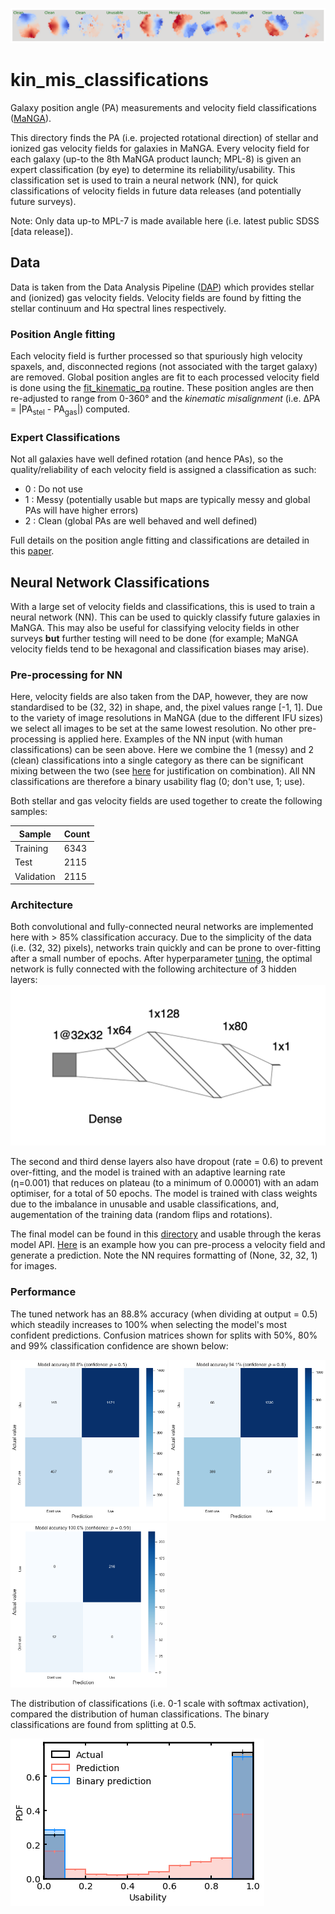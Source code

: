 ![velfields](./NN/pre-processing/example_classified_maps.png)

# kin_mis_classifications

Galaxy position angle (PA) measurements and velocity field classifications ([MaNGA](https://www.sdss.org/surveys/manga/)).

This directory finds the PA (i.e. projected rotational direction) of stellar and ionized gas velocity fields for galaxies in MaNGA. Every velocity field for each galaxy (up-to the 8th MaNGA product launch; MPL-8) is given an expert classification (by eye) to determine its reliability/usability. This classification set is used to train a neural network (NN), for quick classifications of velocity fields in future data releases (and potentially future surveys).

Note: Only data up-to MPL-7 is made available here (i.e. latest public SDSS [data release]). 

## Data

Data is taken from the Data Analysis Pipeline ([DAP](https://www.sdss.org/dr15/manga/manga-analysis-pipeline/)) which provides stellar and (ionized) gas velocity fields. Velocity fields are found by fitting the stellar continuum and Hα spectral lines respectively. 

### Position Angle fitting
Each velocity field is further processed so that spuriously high velocity spaxels, and, disconnected regions (not associated with the target galaxy) are removed. Global position angles are fit to each processed velocity field is done using the [fit_kinematic_pa](http://ascl.net/1601.016) routine. These position angles are then re-adjusted to range from 0-360° and the _kinematic misalignment_ (i.e. ΔPA = |PA<sub>stel</sub> - PA<sub>gas</sub>|) computed. 

### Expert Classifications
Not all galaxies have well defined rotation (and hence PAs), so the quality/reliability of each velocity field is assigned a classification as such:
  - 0 : Do not use
  - 1 : Messy (potentially usable but maps are typically messy and global PAs will have higher errors)
  - 2 : Clean (global PAs are well behaved and well defined)

Full details on the position angle fitting and classifications are detailed in this [paper](https://ui.adsabs.harvard.edu/abs/2020MNRAS.492.1869D/).

## Neural Network Classifications
With a large set of velocity fields and classifications, this is used to train a neural network (NN). This can be used to quickly classify future galaxies in MaNGA. This may also be useful for classifying velocity fields in other surveys **but** further testing will need to be done (for example; MaNGA velocity fields tend to be hexagonal and classification biases may arise).

### Pre-processing for NN
Here, velocity fields are also taken from the DAP, however, they are now standardised to be (32, 32) in shape, and, the pixel values range [-1, 1]. Due to the variety of image resolutions in MaNGA (due to the different IFU sizes) we select all images to be set at the same lowest resolution. No other pre-processing is applied here. Examples of the NN input (with human classifications) can be seen above. Here we combine the 1 (messy) and 2 (clean) classifications into a single category as there can be significant mixing between the two (see [here](https://ui.adsabs.harvard.edu/abs/2020MNRAS.492.1869D/) for justification on combination). All NN classifications are therefore a binary usability flag (0; don't use, 1; use).

Both stellar and gas velocity fields are used together to create the following samples:

| Sample  | Count |
| ------------- | ------------- |
| Training | 6343 |
| Test | 2115 |
| Validation | 2115 |

### Architecture
Both convolutional and fully-connected neural networks are implemented here with > 85% classification accuracy. Due to the simplicity of the data (i.e. (32, 32) pixels), networks train quickly and can be prone to over-fitting after a small number of epochs. After hyperparameter [tuning](https://keras-team.github.io/keras-tuner/), the optimal network is fully connected with the following architecture of 3 hidden layers:
![NN_diagram](./NN/final-model/FCN_layers.png)

The second and third dense layers also have dropout (rate = 0.6) to prevent over-fitting, and the model is trained with an adaptive learning rate (η=0.001) that reduces on plateau (to a minimum of 0.00001) with an adam optimiser, for a total of 50 epochs. The model is trained with class weights due to the imbalance in unusable and usable classifications, and, augementation of the training data (random flips and rotations).

The final model can be found in this [directory](./NN/fit-model/optimal_FCN_50epoch_ReduceLRonPlateau) and usable through the keras model API. [Here](./NN/examples/example_classification.ipynb) is an example how you can pre-process a velocity field and generate a prediction. Note the NN requires formatting of (None, 32, 32, 1) for images.

### Performance
The tuned network has an 88.8% accuracy (when dividing at output = 0.5) which steadily increases to 100% when selecting the model's most confident predictions. Confusion matrices shown for splits with 50%, 80% and 99% classification confidence are shown below:

<p float="left">
  <img src="./NN/final-model/confusion_0.5confidence.png" width="250" />
  <img src="./NN/final-model/confusion_0.8confidence.png" width="250" /> 
  <img src="./NN/final-model/confusion_0.99confidence.png" width="250" />
</p>

The distribution of classifications (i.e. 0-1 scale with softmax activation), compared the distribution of human classifications. The binary classifications are found from splitting at 0.5. 

![class_distn](./NN/final-model/usability_histogram.png) 

